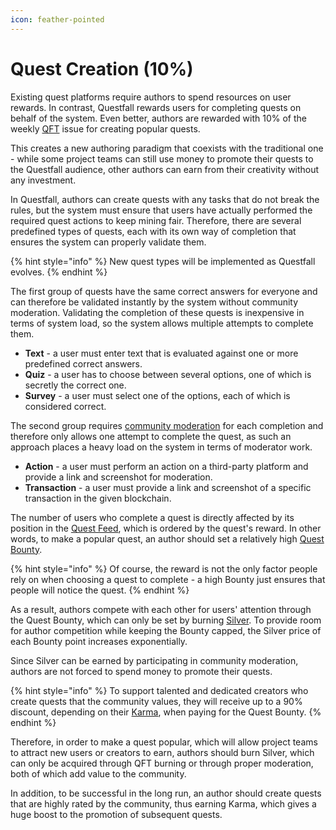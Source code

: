 ```yaml
---
icon: feather-pointed
---
```


# Quest Creation (10%)

Existing quest platforms require authors to spend resources on user rewards. In contrast, Questfall rewards users for completing quests on behalf of the system. Even better, authors are rewarded with 10% of the weekly [QFT](../../assets/questfall-tokens-qft.md) issue for creating popular quests.

This creates a new authoring paradigm that coexists with the traditional one - while some project teams can still use money to promote their quests to the Questfall audience, other authors can earn from their creativity without any investment.

In Questfall, authors can create quests with any tasks that do not break the rules, but the system must ensure that users have actually performed the required quest actions to keep mining fair. Therefore, there are several predefined types of quests, each with its own way of completion that ensures the system can properly validate them.

{% hint style="info" %}
New quest types will be implemented as Questfall evolves.
{% endhint %}

The first group of quests have the same correct answers for everyone and can therefore be validated instantly by the system without community moderation. Validating the completion of these quests is inexpensive in terms of system load, so the system allows multiple attempts to complete them.

* **Text** - a user must enter text that is evaluated against one or more predefined correct answers.
* **Quiz** - a user has to choose between several options, one of which is secretly the correct one.
* **Survey** - a user must select one of the options, each of which is considered correct.

The second group requires [community moderation](../community-moderation/) for each completion and therefore only allows one attempt to complete the quest, as such an approach places a heavy load on the system in terms of moderator work.

* **Action** - a user must perform an action on a third-party platform and provide a link and screenshot for moderation.
* **Transaction** - a user must provide a link and screenshot of a specific transaction in the given blockchain.

The number of users who complete a quest is directly affected by its position in the [Quest Feed](../../overview/global-feed.md), which is ordered by the quest's reward. In other words, to make a popular quest, an author should set a relatively high [Quest Bounty](quest-bounty.md).

{% hint style="info" %}
Of course, the reward is not the only factor people rely on when choosing a quest to complete - a high Bounty just ensures that people will notice the quest.
{% endhint %}

As a result, authors compete with each other for users' attention through the Quest Bounty, which can only be set by burning [Silver](../../assets/Silver-in-game.md). To provide room for author competition while keeping the Bounty capped, the Silver price of each Bounty point increases exponentially.

Since Silver can be earned by participating in community moderation, authors are not forced to spend money to promote their quests.&#x20;

{% hint style="info" %}
To support talented and dedicated creators who create quests that the community values, they will receive up to a 90% discount, depending on their [Karma](karma.md), when paying for the Quest Bounty.
{% endhint %}

Therefore, in order to make a quest popular, which will allow project teams to attract new users or creators to earn, authors should burn Silver, which can only be acquired through QFT burning or through proper moderation, both of which add value to the community.

In addition, to be successful in the long run, an author should create quests that are highly rated by the community, thus earning Karma, which gives a huge boost to the promotion of subsequent quests.
